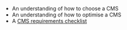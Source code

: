 - An understanding of how to choose a CMS
- An understanding of how to optimise a CMS
- A [CMS requirements checklist](/content-strategy/cms/cms-requirements-checklist/)
